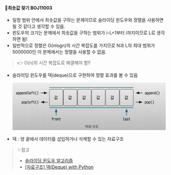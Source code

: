 #### 📝최솟값 찾기 BOJ11003
- 일정 범위 안에서 최솟값을 구하는 문제이므로 슬라이딩 윈도우와 정렬을 사용하면 될 것 같다고 생각할 수 있음.
- 윈도우의 크기는 문제에서 최솟값을 구하는 범위가 i-L+1부터 i까지이므로 L로 생각하면 됨!
- 일반적으로 정렬은 O(nlogn)의 시간 복잡도를 가지므로 N과 L의 최대 범위가 5000000인 이 문제에서는 정렬을 사용할 수 없음.  
>👉 O(n)의 시간 복잡도로 해결해야 함!!
- 슬라이딩 윈도우를 덱(deque)으로 구현하여 정렬 효과를 볼 수 있음

    ![](../img/deque.png)
- 덱 : 양 끝에서 데이터를 삽입하거나 삭제할 수 있는 자료구조  
>✨참고
>- [슬라이딩 윈도우 알고리즘](https://kimmeh1.tistory.com/507)  
>- [[자료구조] 덱(Deque) with Python](https://velog.io/@eunchae2000/%EC%9E%90%EB%A3%8C%EA%B5%AC%EC%A1%B0-%EB%8D%B1Deque)